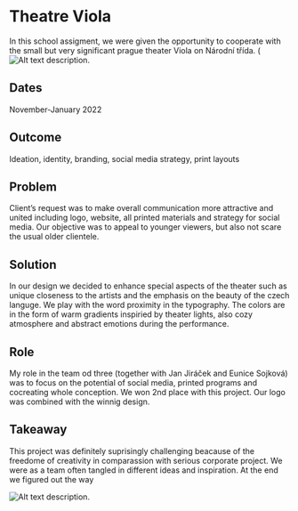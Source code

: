 # Theatre Viola
In this school assigment, we were given the opportunity  to cooperate with the small but very significant prague theater Viola on Národní třída. 
(![Alt text description.](images/animation.gif)
## Dates
November-January 2022

## Outcome
Ideation, identity, branding, social media strategy, print layouts 

## Problem
Client’s request was to make overall communication more attractive and united including logo, website, all printed materials and  strategy for social media. Our objective was to appeal to younger viewers, but also not scare the usual older clientele.

## Solution
In our design we decided to enhance special aspects of the theater such as unique closeness to the artists and the emphasis on the beauty of the czech languge. We play with the word proximity in the typography. The colors are in the form of warm gradients inspiried by theater lights, also cozy atmosphere and abstract emotions during the performance.

## Role
My role in the team od three (together with Jan Jiráček and Eunice Sojková) was to focus on the potential of social media, printed programs and cocreating whole conception. We won 2nd place with this project. Our logo was combined with the winnig design. 

## Takeaway
This project was definitely suprisingly challenging beacause of the freedome of creativity in comparassion with serious corporate project. We were as a team often tangled in different ideas and inspiration. At the end we figured out the way    

![Alt text description.](images/filename.png)
